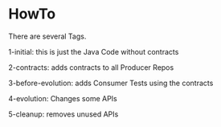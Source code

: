 # HowTo
There are several Tags.

1-initial: this is just the Java Code without contracts

2-contracts: adds contracts to all Producer Repos

3-before-evolution: adds Consumer Tests using the contracts

4-evolution: Changes some APIs

5-cleanup: removes unused APIs
